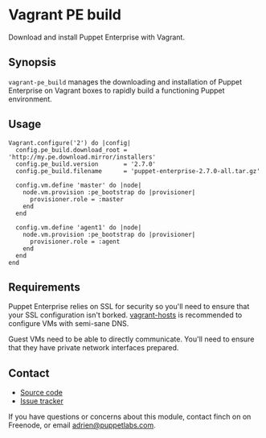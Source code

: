 Vagrant PE build
================

Download and install Puppet Enterprise with Vagrant.

Synopsis
--------

`vagrant-pe_build` manages the downloading and installation of Puppet Enterprise
on Vagrant boxes to rapidly build a functioning Puppet environment.

Usage
-----

    Vagrant.configure('2') do |config|
      config.pe_build.download_root = 'http://my.pe.download.mirror/installers'
      config.pe_build.version       = '2.7.0'
      config.pe_build.filename      = 'puppet-enterprise-2.7.0-all.tar.gz'

      config.vm.define 'master' do |node|
        node.vm.provision :pe_bootstrap do |provisioner|
          provisioner.role = :master
        end
      end

      config.vm.define 'agent1' do |node|
        node.vm.provision :pe_bootstrap do |provisioner|
          provisioner.role = :agent
        end
      end
    end

Requirements
------------

[vagranthosts]: https://github.com/adrienthebo/vagrant-hosts

Puppet Enterprise relies on SSL for security so you'll need to ensure that your
SSL configuration isn't borked. [vagrant-hosts][vagranthosts] is recommended to
configure VMs with semi-sane DNS.

Guest VMs need to be able to directly communicate. You'll need to ensure that
they have private network interfaces prepared.

Contact
-------

  * [Source code](https://github.com/adrienthebo/vagrant-pe_build)
  * [Issue tracker](https://github.com/adrienthebo/vagrant-pe_build/issues)

If you have questions or concerns about this module, contact finch on on
Freenode, or email adrien@puppetlabs.com.
